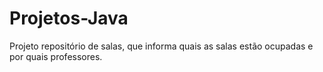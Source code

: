 # Projetos-Java

Projeto repositório de salas, que informa quais as salas estão ocupadas e por quais professores.
